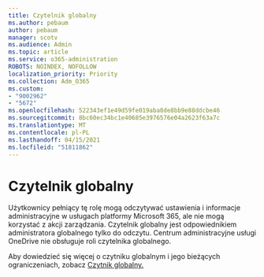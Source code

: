 ```yaml
---
title: Czytelnik globalny
ms.author: pebaum
author: pebaum
manager: scotv
ms.audience: Admin
ms.topic: article
ms.service: o365-administration
ROBOTS: NOINDEX, NOFOLLOW
localization_priority: Priority
ms.collection: Adm_O365
ms.custom:
- "9002962"
- "5672"
ms.openlocfilehash: 522343ef1e49d59fe019aba8de8bb9e88ddcbe46
ms.sourcegitcommit: 8bc60ec34bc1e40685e3976576e04a2623f63a7c
ms.translationtype: MT
ms.contentlocale: pl-PL
ms.lasthandoff: 04/15/2021
ms.locfileid: "51811862"
---
```

# <a name="global-reader"></a>Czytelnik globalny

Użytkownicy pełniący tę rolę mogą odczytywać ustawienia i informacje administracyjne w usługach platformy Microsoft 365, ale nie mogą korzystać z akcji zarządzania. Czytelnik globalny jest odpowiednikiem administratora globalnego tylko do odczytu.
Centrum administracyjne usługi OneDrive nie obsługuje roli czytelnika globalnego.

Aby dowiedzieć się więcej o czytniku globalnym i jego bieżących ograniczeniach, zobacz [Czytnik globalny.](https://docs.microsoft.com/azure/active-directory/users-groups-roles/directory-assign-admin-roles#global-reader)
